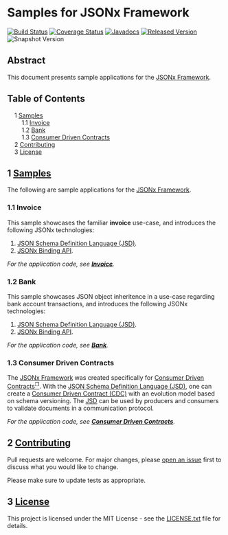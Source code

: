 # Samples for JSONx Framework

[![Build Status](https://github.com/jsonx-org/java/workflows/build.yml/badge.svg)](https://github.com/jsonx-org/java/actions/workflows/build.yml)
[![Coverage Status](https://coveralls.io/repos/github/jsonx-org/java/badge.svg)](https://coveralls.io/github/jsonx-org/java)
[![Javadocs](https://www.javadoc.io/badge/org.jsonx/rs.svg)](https://www.javadoc.io/doc/org.jsonx/rs)
[![Released Version](https://img.shields.io/maven-central/v/org.jsonx/rs.svg)](https://mvnrepository.com/artifact/org.jsonx/rs)
![Snapshot Version](https://img.shields.io/nexus/s/org.jsonx/rs?label=maven-snapshot&server=https%3A%2F%2Foss.sonatype.org)

## Abstract

This document presents sample applications for the <ins>JSONx Framework</ins>.

## Table of Contents

<samp>&nbsp;&nbsp;</samp>1 [<ins>Samples</ins>](#1-samples)<br>
<samp>&nbsp;&nbsp;&nbsp;&nbsp;</samp>1.1 [Invoice](#11-invoice)<br>
<samp>&nbsp;&nbsp;&nbsp;&nbsp;</samp>1.2 [Bank](#12-bank)<br>
<samp>&nbsp;&nbsp;&nbsp;&nbsp;</samp>1.3 [Consumer Driven Contracts](#13-consumer-driven-contracts)<br>
<samp>&nbsp;&nbsp;</samp>2 [<ins>Contributing</ins>](#2-contributing)<br>
<samp>&nbsp;&nbsp;</samp>3 [<ins>License</ins>](#3-license)<br>

## <b>1</b> <ins>Samples</ins>

The following are sample applications for the <ins>JSONx Framework</ins>.

### <b>1.1</b> Invoice

This sample showcases the familiar **invoice** use-case, and introduces the following JSONx technologies:
1. [<ins>JSON Schema Definition Language (JSD)</ins>][#jsd].
1. [<ins>JSONx Binding API</ins>][#binding-api].

_For the application code, see **[<ins>Invoice</ins>](invoice)**._

### <b>1.2</b> Bank

This sample showcases JSON object inheritence in a use-case regarding bank account transactions, and introduces the following JSONx technologies:
1. [<ins>JSON Schema Definition Language (JSD)</ins>][#jsd].
1. [<ins>JSONx Binding API</ins>][#binding-api].

_For the application code, see **[<ins>Bank</ins>](bank)**._

### <b>1.3</b> Consumer Driven Contracts

The <ins>JSONx Framework</ins> was created specifically for [<ins>Consumer Driven Contracts</ins><sup>❐</sup>][cdc]. With the [<ins>JSON Schema Definition Language (JSD)</ins>][#jsd], one can create a <ins>Consumer Driven Contract (CDC)</ins> with an evolution model based on schema versioning. The <ins>JSD</ins> can be used by producers and consumers to validate documents in a communication protocol.

_For the application code, see **[<ins>Consumer Driven Contracts</ins>](cdc)**._

## <b>2</b> <ins>Contributing</ins>

Pull requests are welcome. For major changes, please [open an issue](../../issues) first to discuss what you would like to change.

Please make sure to update tests as appropriate.

## <b>3</b> <ins>License</ins>

This project is licensed under the MIT License - see the [LICENSE.txt](LICENSE.txt) file for details.

[#binding-api]: ../../#4-jsonx-binding-api
[#jsd]: ../../#3-json-schema-definition-language

[cdc]: http://martinfowler.com/articles/consumerDrivenContracts.html